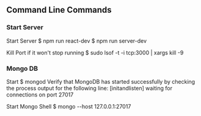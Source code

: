 
## Command Line Commands

### Start Server
Start Server
$ npm run react-dev
$ npm run server-dev

Kill Port if it won't stop running
$ sudo lsof -t -i tcp:3000 | xargs kill -9

### Mongo DB
Start
$ mongod
Verify that MongoDB has started successfully by checking the process output for the following line:
[initandlisten] waiting for connections on port 27017

Start Mongo Shell
$ mongo --host 127.0.0.1:27017







    
